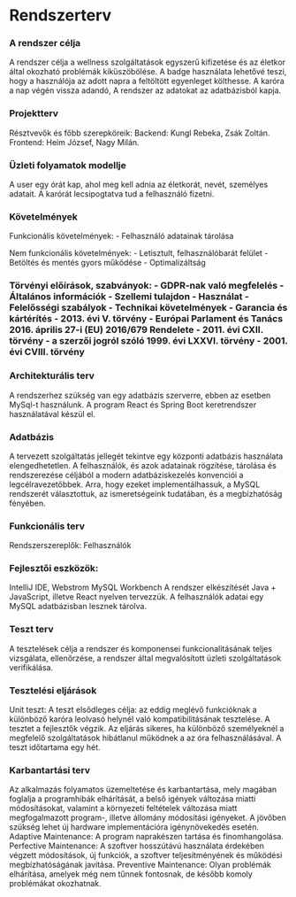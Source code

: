# Rendszerterv

### A rendszer célja

A rendszer célja a wellness szolgáltatások egyszerű kifizetése és az életkor által okozható problémák kiküszöbölése. A badge használata lehetővé teszi, hogy a használója az adott napra a feltöltött egyenleget költhesse. A karóra a nap végén vissza adandó,  A rendszer az adatokat az adatbázisból kapja.

### Projektterv
Résztvevők és főbb szerepköreik: Backend: Kungl Rebeka, Zsák Zoltán. Frontend: Heim József, Nagy Milán.

### Üzleti folyamatok modellje
A user egy órát kap, ahol meg kell adnia az életkorát, nevét, személyes adatait.
A karórát lecsipogtatva tud a felhasználó fizetni.

### Követelmények
Funkcionális követelmények: - Felhasználó adatainak tárolása

Nem funkcionális követelmények: - Letisztult, felhasználóbarát felület - Betöltés és mentés gyors működése - Optimalizáltság

### Törvényi előírások, szabványok: - GDPR-nak való megfelelés - Általános információk - Szellemi tulajdon - Használat - Felelősségi szabályok - Technikai követelmények - Garancia és kártérítés - 2013. évi V. törvény - Európai Parlament és Tanács 2016. április 27-i (EU) 2016/679 Rendelete - 2011. évi CXII. törvény - a szerzői jogról szóló 1999. évi LXXVI. törvény - 2001. évi CVIII. törvény

### Architekturális terv
A rendszerhez szükség van egy adatbázis szerverre, ebben az esetben MySql-t használunk. A program React és Spring Boot keretrendszer használatával készül el.

### Adatbázis
A tervezett szolgáltatás jellegét tekintve egy központi adatbázis használata elengedhetetlen. A felhasználók, és azok adatainak rögzítése, tárolása és rendszerezése céljából a modern adatbáziskezelés konvenciói a legcélravezetőbbek. Arra, hogy ezeket implementálhassuk, a MySQL rendszerét választottuk, az ismeretségeink tudatában, és a megbízhatóság fényében.

### Funkcionális terv
Rendszerszereplők: Felhasználók

### Fejlesztői eszközök:
IntelliJ IDE, Webstrom
MySQL Workbench
A rendszer elkészítését Java + JavaScript, illetve React nyelven tervezzük. A felhasználók adatai egy MySQL adatbázisban lesznek tárolva.

### Teszt terv
A tesztelések célja a rendszer és komponensei funkcionalitásának teljes vizsgálata, ellenőrzése, a rendszer által megvalósított üzleti szolgáltatások verifikálása.

### Tesztelési eljárások

Unit teszt: A teszt elsődleges célja: az eddig meglévő funkcióknak a különböző karóra leolvasó helynél való kompatibilitásának tesztelése. A tesztet a fejlesztők végzik. Az eljárás sikeres, ha különböző személyeknél a megfelelő szolgáltatások hibátlanul működnek a az óra felhasználásával. A teszt időtartama egy hét.

### Karbantartási terv
Az alkalmazás folyamatos üzemeltetése és karbantartása, mely magában foglalja a programhibák elhárítását, a belső igények változása miatti módosításokat, valamint a környezeti feltételek változása miatt megfogalmazott program-, illetve állomány módosítási igényeket. A jövőben szükség lehet új hardware implementációra igénynövekedés esetén. Adaptive Maintenance: A program naprakészen tartása és finomhangolása. Perfective Maintenance: A szoftver hosszútávú használata érdekében végzett módosítások, új funkciók, a szoftver teljesítményének és működési megbízhatóságának javítása. Preventive Maintenance: Olyan problémák elhárítása, amelyek még nem tűnnek fontosnak, de később komoly problémákat okozhatnak.